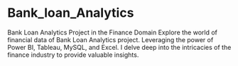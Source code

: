 # Bank_loan_Analytics
Bank Loan Analytics Project in the Finance Domain  Explore the world of financial data of Bank Loan Analytics project. 
Leveraging the power of Power BI, Tableau, MySQL, and Excel.
I delve deep into the intricacies of the finance industry to provide valuable insights.
